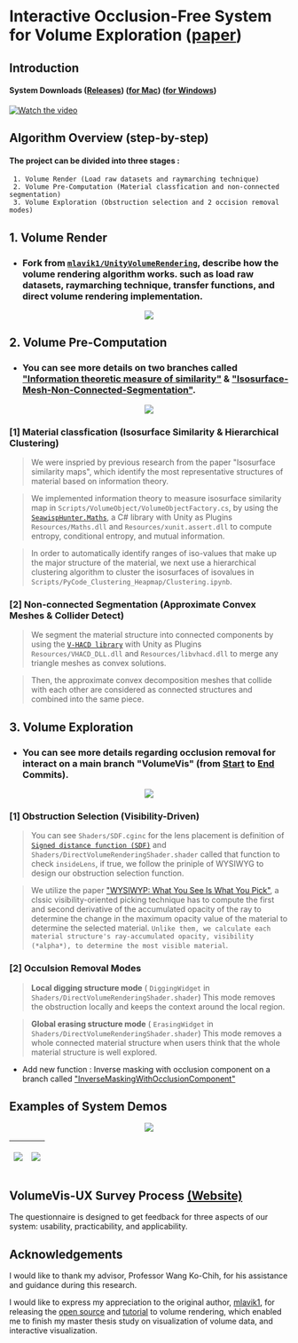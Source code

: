 # Interactive Occlusion-Free System for Volume Exploration ([paper](http://doi.org/10.6345/NTNU202201788))


## **Introduction**
   
#### **System Downloads** ([Releases](https://github.com/NUZEROVI/Interactive-Occlusion-Free-Exploration-System/releases/tag/VolumVis_v1.0.0)) ([for Mac](https://github.com/NUZEROVI/Interactive-Occlusion-Free-Exploration-System/releases/download/VolumVis_v1.0.0/VolumeVis_Program_MacOS_Installer.dmg)) ([for Windows](https://github.com/NUZEROVI/Interactive-Occlusion-Free-Exploration-System/releases/download/VolumVis_v1.0.0/Occlusion-Free.VolumeVis_Program_Win_x86_64.zip)) 

 [![Watch the video](https://github.com/NUZEROVI/Interactive-Occlusion-Free-System-for-Accessible-Volume-Exploration/blob/VolumeVis/Screenshots/Video%20Cover.png)](https://youtu.be/PfOvNkHc_xI)




## **Algorithm Overview (step-by-step)**
#### The project can be divided into three stages :
   
     1. Volume Render (Load raw datasets and raymarching technique)
     2. Volume Pre-Computation (Material classfication and non-connected segmentation)
     3. Volume Exploration (Obstruction selection and 2 occision removal modes)

## 1. Volume Render 

* ### Fork from [`mlavik1/UnityVolumeRendering`](https://github.com/mlavik1/UnityVolumeRendering), describe how the volume rendering algorithm works. such as load raw datasets, raymarching technique, transfer functions, and direct volume rendering implementation.

<p align="center"><img src="https://github.com/NUZEROVI/Interactive_Occlusion_Free_Exploration_System/blob/VolumeVis/Screenshots/Algo_overview_a.png"></p>

## 2. Volume Pre-Computation

* ### You can see more details on two branches called ["Information theoretic measure of similarity"](https://github.com/NUZEROVI/Interactive_Occlusion_Free_Exploration_System/pull/1) & ["Isosurface-Mesh-Non-Connected-Segmentation"](https://github.com/NUZEROVI/Interactive_Occlusion_Free_Exploration_System/pull/2).

<p align="center"><img src="https://github.com/NUZEROVI/Interactive_Occlusion_Free_Exploration_System/blob/VolumeVis/Screenshots/Algo_overview_b.png"></p>

### [1] Material classfication (Isosurface Similarity &  Hierarchical Clustering)

> We were inspried by previous research from the paper "Isosurface similarity maps", which identify the most representative structures of material based on information theory.

> We implemented information theory to measure isosurface similarity map in `Scripts/VolumeObject/VolumeObjectFactory.cs`, by using the [`SeawispHunter.Maths`](https://github.com/shanecelis/SeawispHunter.Maths), a C# library with Unity as Plugins  `Resources/Maths.dll` and `Resources/xunit.assert.dll` to compute entropy, conditional entropy, and mutual information.

> In order to automatically identify ranges of iso-values that make up the major structure of the material, we next use a hierarchical clustering algorithm to cluster the isosurfaces of isovalues in `Scripts/PyCode_Clustering_Heapmap/Clustering.ipynb`.

### [2] Non-connected Segmentation (Approximate Convex Meshes & Collider Detect)

> We segment the material structure into connected components by using the [`V-HACD library`](https://github.com/kmammou/v-hacd) with Unity as Plugins `Resources/VHACD_DLL.dll` and `Resources/libvhacd.dll` to merge any triangle meshes as convex solutions. 

> Then, the approximate convex decomposition meshes that collide with each other are considered as connected structures and combined into the same piece.

## 3. Volume Exploration

* ### You can see more details regarding occlusion removal for interact on a main branch "VolumeVis" (from [Start](https://github.com/NUZEROVI/Interactive-Occlusion-Free-Exploration-System/tree/b3ecdcb8b36f0ee167fee97f3a2611d525781619) to [End](https://github.com/NUZEROVI/Interactive-Occlusion-Free-Exploration-System/tree/27c89dc23e87a3f25aa08f49e3b138d423c58eb3) Commits).
<p align="center"><img src="https://github.com/NUZEROVI/Interactive_Occlusion_Free_Exploration_System/blob/VolumeVis/Screenshots/Algo_overview_c.png"></p>


### [1] Obstruction Selection (Visibility-Driven)

> You can see `Shaders/SDF.cginc` for the lens placement is definition of [`Signed distance function (SDF)`](https://iquilezles.org/articles/distfunctions/) and `Shaders/DirectVolumeRenderingShader.shader` called that function to check `insideLens`, if true, we follow the priniple of WYSIWYG to design our obstruction selection function.

> We utilize the paper ["WYSIWYP: What You See Is What You Pick"](https://ieeexplore.ieee.org/document/6327228), a clssic visibility-oriented picking technique has to compute the first and second derivative of the accumulated opacity of the ray to determine the change in the maximum opacity value of the material to determine the selected material. `Unlike them, we calculate each material structure's ray-accumulated opacity, visibility (*alpha*), to determine the most visible material`.

### [2] Occulsion Removal Modes 

> **Local digging structure mode** ( `DiggingWidget` in `Shaders/DirectVolumeRenderingShader.shader`)
   > This mode removes the obstruction locally and keeps the context around the local region.

> **Global erasing structure mode** ( `ErasingWidget` in `Shaders/DirectVolumeRenderingShader.shader`)
   > This mode removes a whole connected material structure when users think that the whole material structure is well explored.

* Add new function : Inverse masking with occlusion component on a branch called ["InverseMaskingWithOcclusionComponent"](https://github.com/NUZEROVI/Interactive-Occlusion-Free-Exploration-System/pull/3)

## Examples of System Demos
<p align="center"><img src="https://github.com/NUZEROVI/Interactive_Occlusion_Free_Exploration_System/blob/only-for-survey-use/survey_use/Screenshots/Antialias_Interface_original_size.gif"></p>

|<p align="center"><img src="https://github.com/NUZEROVI/Interactive_Occlusion_Free_Exploration_System/blob/only-for-survey-use/survey_use/Demo/Find_lobster.gif"></p> | <p align="center"><img src="https://github.com/NUZEROVI/Interactive_Occlusion_Free_Exploration_System/blob/only-for-survey-use/survey_use/Demo/Foot_Structure.gif"></p>|
|-----|--------|

## VolumeVis-UX Survey Process [(Website)](https://webappdeployment.github.io/VolumeVis-UX-Survey/)
The questionnaire is designed to get feedback for three aspects of our system: usability, practicability, and applicability.

## Acknowledgements
I would like to thank my advisor, Professor Wang Ko-Chih, for his assistance and guidance during this research.

I would like to express my appreciation to the original author, [mlavik1](https://github.com/mlavik1), for releasing the [open source](https://github.com/mlavik1/UnityVolumeRendering) and [tutorial](https://matiaslavik.wordpress.com/2020/01/19/volume-rendering-in-unity/) to volume rendering, which enabled me to finish my master thesis study on visualization of volume data, and interactive visualization.

